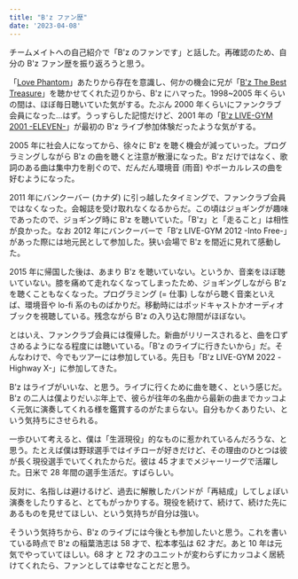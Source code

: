 ```yaml
---
title: "B'z ファン歴"
date: '2023-04-08'
---
```


チームメイトへの自己紹介で「B'z のファンです」と話した。再確認のため、自分の B'z ファン歴を振り返ろうと思う。

「[Love Phantom](https://ja.wikipedia.org/wiki/LOVE_PHANTOM)」あたりから存在を意識し、何かの機会に兄が「[B'z The Best Treasure](https://ja.wikipedia.org/wiki/B%27z_The_Best_%22Treasure%22)」を聴かせてくれた辺りから、B'z にハマった。1998~2005 年くらいの間は、ほぼ毎日聴いていた気がする。たぶん 2000 年くらいにファンクラブ会員になった...はず。うっすらした記憶だけど、2001 年の「[B'z LIVE-GYM 2001 -ELEVEN-](https://ja.wikipedia.org/wiki/B%27z_LIVE-GYM_2001_-ELEVEN-)」が最初の B'z ライブ参加体験だったような気がする。

2005 年に社会人になってから、徐々に B'z を聴く機会が減っていった。プログラミングしながら B'z の曲を聴くと注意が散漫になった。B'z だけではなく、歌詞のある曲は集中力を削ぐので、だんだん環境音 (雨音) やボーカルレスの曲を好むようになった。

2011 年にバンクーバー (カナダ) に引っ越したタイミングで、ファンクラブ会員ではなくなった。会報誌を受け取れなくなるからだ。この頃はジョギングが趣味であったので、ジョギング時に B'z を聴いていた。「B'z」と「走ること」は相性が良かった。なお 2012 年にバンクーバーで「B’z LIVE-GYM 2012 -Into Free-」があった際には地元民として参加した。狭い会場で B'z を間近に見れて感動した。

2015 年に帰国した後は、あまり B'z を聴いていない。というか、音楽をほぼ聴いていない。膝を痛めて走れなくなってしまったため、ジョギングしながら B'z を聴くこともなくなった。プログラミング (= 仕事) しながら聴く音楽といえば、環境音や lo-fi 系のものばかりだ。移動時にはポッドキャストかオーディオブックを視聴している。残念ながら B'z の入り込む隙間がほぼない。

とはいえ、ファンクラブ会員には復帰した。新曲がリリースされると、曲を口ずさめるようになる程度には聴いている。「B'z のライブに行きたいから」だ。そんなわけで、今でもツアーには参加している。先日も「B'z LIVE-GYM 2022 -Highway X-」に参加してきた。

B'z はライブがいいな、と思う。ライブに行くために曲を聴く、という感じだ。B'z の二人は僕よりだいぶ年上で、彼らが往年の名曲から最新の曲までカッコよく元気に演奏してくれる様を鑑賞するのがたまらない。自分もかくありたい、という気持ちにさせられる。

一歩ひいて考えると、僕は「生涯現役」的なものに惹かれているんだろうな、と思う。たとえば僕は野球選手ではイチローが好きだけど、その理由のひとつは彼が長く現役選手でいてくれたからだ。彼は 45 才までメジャーリーグで活躍した。日米で 28 年間の選手生活だ。すばらしい。

反対に、名指しは避けるけど、過去に解散したバンドが「再結成」してしょぼい演奏をしたりすると、とてもがっかりする。現役を続けて、続けて、続けた先にあるものを見せてほしい、という気持ちが自分は強い。

そういう気持ちから、B'z のライブには今後とも参加したいと思う。これを書いている時点で B'z の稲葉浩志は 58 才で、松本孝弘は 62 才だ。あと 10 年は元気でやっていてほしい。68 才 と 72 才のユニットが変わらずにカッコよく居続けてくれたら、ファンとしては幸せなことだと思う。
